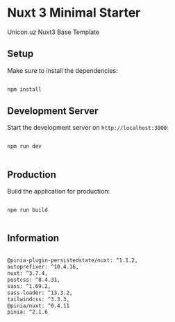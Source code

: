 # Nuxt 3 Minimal Starter

Unicon.uz  Nuxt3 Base Template

## Setup

Make sure to install the dependencies:

```bash 

npm install 

```

## Development Server

Start the development server on `http://localhost:3000`:

```bash 

npm run dev
 
```

## Production

Build the application for production:

```bash

npm run build
 
```

## Information

```bash
 
@pinia-plugin-persistedstate/nuxt: ^1.1.2,
autoprefixer: ^10.4.16,
nuxt: ^3.7.4,
postcss: ^8.4.31,
sass: ^1.69.2,
sass-loader: ^13.3.2,
tailwindcss: ^3.3.3, 
@pinia/nuxt: ^0.4.11
pinia: ^2.1.6

 
```



 
